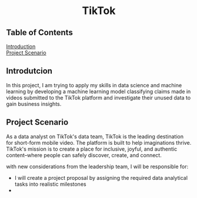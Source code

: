 <h1 align=center> TikTok </h1>

## Table of Contents
[Introduction](#Introduction)<br>
[Project Scenario](#Project_Scenario)<br>

<a id="Introduction"></a>
## Introdutcion
In this project, I am trying to apply my skills in data science and machine learning by developing a machine learning model classifying claims made in videos submitted to the TikTok platform and investigate their unused data to gain business insights.

<a id="Project_Scenario"></a>
## Project Scenario
As a data analyst on TikTok's data team, TikTok is the leading destination for short-form mobile video. The platform is built to help imaginations thrive. TikTok's mission is to create a place for inclusive, joyful, and authentic content–where people can safely discover, create, and connect.

with new considerations from the leadership team, I will be responsible for:
- I will create a project proposal by assigning the required data analytical tasks into realistic milestones
- 
